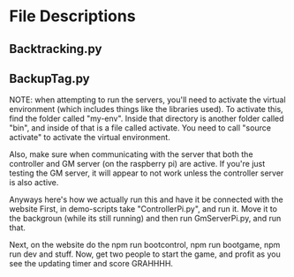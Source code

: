 # File Descriptions

## Backtracking.py

## BackupTag.py

NOTE: when attempting to run the servers, you'll need to activate the virtual
environment (which includes things like the libraries used). To activate this,
find the folder called "my-env". Inside that directory is another folder called "bin",
and inside of that is a file called activate. You need to call "source activate" to activate
the virtual environment.

Also, make sure when communicating with the server that both the controller and GM server (on the
raspberry pi) are active. If you're just testing the GM server, it will appear to not work unless
the controller server is also active.

Anyways here's how we actually run this and have it be connected with the website
First, in demo-scripts take "ControllerPi.py", and run it. Move it to the backgroun
(while its still running) and then run GmServerPi.py, and run that.

Next, on the website do the npm run bootcontrol, npm run bootgame, npm run dev and stuff. Now,
get two people to start the game, and profit as you see the updating timer and score GRAHHHH.
